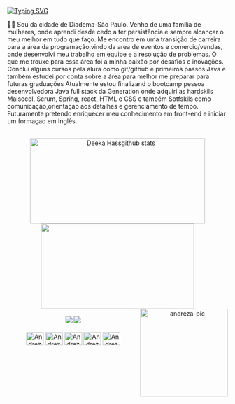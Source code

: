 
[![Typing SVG](https://readme-typing-svg.herokuapp.com/?color=D11C92&size=35&center=true&vCenter=true&width=1000&lines=Olá,+meu+nome+é+Andreza;Sejam+Bem-vindos!;Devenvolvedora+Full+Stack+java+:%29)](https://git.io/typing-svg)

 

<p>🕵‍♀ Sou da cidade de Diadema-São Paulo. Venho de uma familia de mulheres, onde aprendi desde cedo a ter persistência e sempre alcançar o meu melhor em tudo que faço. Me encontro em uma transição de carreira para a área da programação,vindo da area de eventos e comercio/vendas, onde desenvolvi meu trabalho em equipe e a resolução de problemas. O que me trouxe para essa área foi a minha paixão por desafios e inovações. Conclui alguns cursos pela alura como git/github e primeiros passos Java e também estudei por conta sobre a área para melhor me preparar para futuras graduações Atualmente estou finalizand o bootcamp pessoa desenvolvedora Java full stack da Generation onde adquiri as hardskils Maisecol, Scrum, Spring, react, HTML  e CSS  e também  Sotfskils como comunicação,orientaçao aos detalhes e gerenciamento de tempo. Futuramente pretendo enriquecer meu conhecimento em front-end e iniciar um formaçao em Inglês. </p>
<br>
<div align="center">
  <img width="400px" height="195px" src="https://github-readme-stats.vercel.app/api?username=deekahass&show_icons=true&count_private=true&hide_border=true&theme=radical" alt="Deeka Hassgithub stats" /> 
  <img width="350px" height="195px" src="https://github-readme-stats.vercel.app/api/top-langs/?username=deekahass&layout=compact&hide_border=true&theme=radical" /> 
    <img align="right" alt="andreza-pic" height="200";" src="https://cdn.discordapp.com/attachments/1073633125239902280/1090427422572286132/download20230302210804.png">
</div>
<br>

<div align="center">
  <a href="https://www.linkedin.com/in/andreza-silvestre/" target="_blank"><img src="https://img.shields.io/badge/LinkedIn-C71585?style=for-the-badge&logo=linkedin&logoColor=white" target="_blank"></a>
       <a href="CTT.Andreza.Silvestre@outlook.com" target="_blank"><img src="https://img.shields.io/badge/Microsoft_Outlook-C71585?style=for-the-badge&logo=microsoft-outlook&logoColor=white" target="_blank"></a>

<div style="display: inline_block" align="center"><br>
  <img align="center" alt="Andreza-Java" height="30" width="40" src="https://cdn.jsdelivr.net/gh/devicons/devicon/icons/java/java-original.svg" />
  <img align="center" alt="Andreza-HTML5" height="30" width="40" src="https://cdn.jsdelivr.net/gh/devicons/devicon/icons/html5/html5-original.svg" />
  <img align="center" alt="Andreza-CSS3" height="30" width="40" src="https://cdn.jsdelivr.net/gh/devicons/devicon/icons/css3/css3-original.svg" />
  <img align="center" alt="Andreza-MySQL" height="30" width="40" src="https://cdn.jsdelivr.net/gh/devicons/devicon/icons/mysql/mysql-original.svg" />
  <img align="center" alt="Andreza-Spring" height="30" width="40" src="https://cdn.jsdelivr.net/gh/devicons/devicon/icons/spring/spring-original.svg" />
